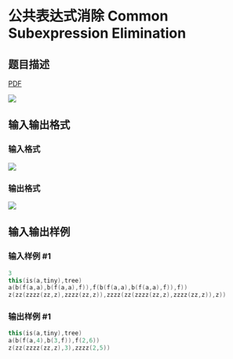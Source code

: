 # 公共表达式消除 Common Subexpression Elimination

## 题目描述

[problemUrl]: https://uva.onlinejudge.org/index.php?option=com_onlinejudge&Itemid=8&category=244&page=show_problem&problem=3371

[PDF](https://uva.onlinejudge.org/external/122/p12219.pdf)

![](https://cdn.luogu.com.cn/upload/vjudge_pic/UVA12219/2fd7d1bfe7cdd84f4fab59d9609b86022f0314a6.png)

## 输入输出格式

### 输入格式

![](https://cdn.luogu.com.cn/upload/vjudge_pic/UVA12219/1543b11ce67813a0ceb0a6699c5acf11b4cb0d3e.png)

### 输出格式

![](https://cdn.luogu.com.cn/upload/vjudge_pic/UVA12219/93e773e78504c5b7c91fb20bc3f3e268200cb643.png)

## 输入输出样例

### 输入样例 #1

```cpp
3
this(is(a,tiny),tree)
a(b(f(a,a),b(f(a,a),f)),f(b(f(a,a),b(f(a,a),f)),f))
z(zz(zzzz(zz,z),zzzz(zz,z)),zzzz(zz(zzzz(zz,z),zzzz(zz,z)),z))
```


### 输出样例 #1

```cpp
this(is(a,tiny),tree)
a(b(f(a,4),b(3,f)),f(2,6))
z(zz(zzzz(zz,z),3),zzzz(2,5))
```


